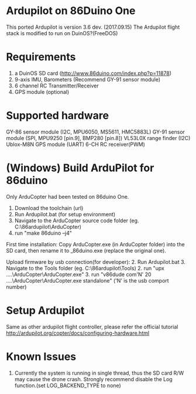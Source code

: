 # Ardupilot on 86Duino One #
This ported Ardupilot is version 3.6 dev. (2017.09.15)
The Ardupilot flight stack is modified to run on DuinOS?(FreeDOS)

# Requirements #
1. a DuinOS SD card (http://www.86duino.com/index.php?p=11878)
2. 9-axis IMU, Barometers (Recommend GY-91 sensor module)
3. 6 channel RC Transmitter/Receiver
4. GPS module (optional)

# Supported hardware
GY-86 sensor module (I2C, MPU6050, MS5611, HMC5883L)
GY-91 sensor module (SPI, MPU9250 [pin.9], BMP280 [pin.8])
VL53L0X range finder (I2C)
Ublox-M8N GPS module (UART)
6-CH RC receiver(PWM)

# (Windows) Build ArduPilot for 86duino #
Only ArduCopter had been tested on 86duino One.

1. Download the toolchain (url)
2. Run Ardupilot.bat (for setup environment)
3. Navigate to the ArduCopter source code folder (eg. C:\86ardupilot\ArduCopter\)
4. run "make 86duino –j4"

First time installation:
Copy ArduCopter.exe (in ArduCopter folder) into the SD card, then rename it to _86duino.exe (replace the original one).
	
Upload firmware by usb connection(for developer):
2. Run Ardupilot.bat
3. Navigate to the Tools folder (eg. C:\86ardupilot\Tools\)
2. run "upx ..\..\ArduCopter\ArduCopter.exe"
3. run "v86dude com'N' 20 ..\..\ArduCopter\ArduCopter.exe standalone" ('N' is the usb comport number)

# Setup Ardupilot #
Same as other ardupilot flight controller, please refer the official tutorial
http://ardupilot.org/copter/docs/configuring-hardware.html

# Known Issues #
1. Currently the system is running in single thread, thus the SD card R/W may cause the drone crash. Strongly recommend disable the Log function.(set LOG_BACKEND_TYPE to none)
